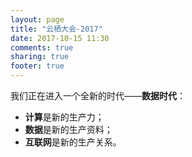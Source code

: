 ```yaml
---
layout: page
title: "云栖大会-2017"
date: 2017-10-15 11:30
comments: true
sharing: true
footer: true
---
```


我们正在进入一个全新的时代——**数据时代**：

- **计算**是新的生产力；
- **数据**是新的生产资料；
- **互联网**是新的生产关系。
